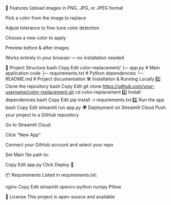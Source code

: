 🚀 Features
Upload images in PNG, JPG, or JPEG format

Pick a color from the image to replace

Adjust tolerance to fine-tune color detection

Choose a new color to apply

Preview before & after images

Works entirely in your browser — no installation needed

📂 Project Structure
bash
Copy
Edit
color-replacement/
├─ app.py               # Main application code
├─ requirements.txt     # Python dependencies
└─ README.md            # Project documentation
🛠 Installation & Running Locally
1️⃣ Clone the repository
bash
Copy
Edit
git clone https://github.com/your-username/color-replacement.git
cd color-replacement
2️⃣ Install dependencies
bash
Copy
Edit
pip install -r requirements.txt
3️⃣ Run the app
bash
Copy
Edit
streamlit run app.py
🌍 Deployment on Streamlit Cloud
Push your project to a GitHub repository

Go to Streamlit Cloud

Click "New App"

Connect your GitHub account and select your repo

Set Main file path to:

Copy
Edit
app.py
Click Deploy 🚀

📦 Requirements
Listed in requirements.txt:

nginx
Copy
Edit
streamlit
opencv-python
numpy
Pillow

📜 License
This project is open-source and available 

